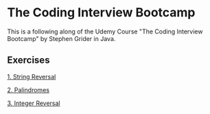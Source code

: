 # The Coding Interview Bootcamp

This is a following along of the Udemy Course "The Coding Interview Bootcamp" by Stephen Grider in Java.

## Exercises

[1. String Reversal](exercises/01-string-reversal.md)

[2. Palindromes](exercises/02-palindromes.md)

[3. Integer Reversal](exercises/02-palindromes.md)
